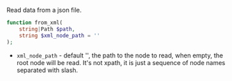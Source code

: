 Read data from a json file.

```php
function from_xml(
    string|Path $path,
    string $xml_node_path = ''
);
```

* `xml_node_path` - default '', the path to the node to read, when empty, the root node will be read. It's not xpath, it is just a sequence of node names separated with slash.